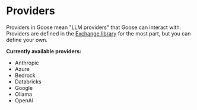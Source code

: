 # Providers

Providers in Goose mean "LLM providers" that Goose can interact with. Providers are defined in the [Exchange library][exchange-providers] for the most part, but you can define your own. 

**Currently available providers:**

* Anthropic
* Azure
* Bedrock
* Databricks
* Google
* Ollama
* OpenAI

[exchange-providers]: https://github.com/block/goose/tree/main/packages/exchange/src/exchange/providers
